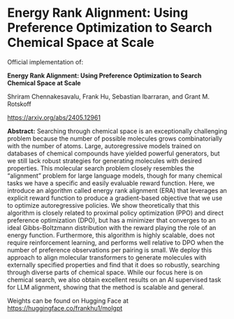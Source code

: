 # Energy Rank Alignment: Using Preference Optimization to Search Chemical Space at Scale

Official implementation of: 

**Energy Rank Alignment: Using Preference Optimization to Search Chemical Space at Scale**

Shriram Chennakesavalu, Frank Hu, Sebastian Ibarraran, and Grant M. Rotskoff 

https://arxiv.org/abs/2405.12961

**Abstract:** Searching through chemical space is an exceptionally challenging problem because the
number of possible molecules grows combinatorially with the number of atoms. Large,
autoregressive models trained on databases of chemical compounds have yielded powerful
generators, but we still lack robust strategies for generating molecules with desired properties.
This molecular search problem closely resembles the “alignment” problem for large language
models, though for many chemical tasks we have a specific and easily evaluable reward
function. Here, we introduce an algorithm called energy rank alignment (ERA) that
leverages an explicit reward function to produce a gradient-based objective that we use to
optimize autoregressive policies. We show theoretically that this algorithm is closely related
to proximal policy optimization (PPO) and direct preference optimization (DPO), but
has a minimizer that converges to an ideal Gibbs-Boltzmann distribution with the reward
playing the role of an energy function. Furthermore, this algorithm is highly scalable, does
not require reinforcement learning, and performs well relative to DPO when the number of
preference observations per pairing is small. We deploy this approach to align molecular
transformers to generate molecules with externally specified properties and find that it
does so robustly, searching through diverse parts of chemical space. While our focus here
is on chemical search, we also obtain excellent results on an AI supervised task for LLM
alignment, showing that the method is scalable and general.

Weights can be found on Hugging Face at https://huggingface.co/frankhu1/molgpt
